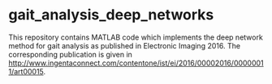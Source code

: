 # gait_analysis_deep_networks
This repository contains MATLAB code which implements the deep network method for gait analysis as published in Electronic Imaging 2016. The corresponding publication is given in http://www.ingentaconnect.com/contentone/ist/ei/2016/00002016/00000011/art00015.

